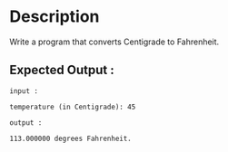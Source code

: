 # Description

Write a program that converts Centigrade to Fahrenheit.


## Expected Output :

	input :

	temperature (in Centigrade): 45

	output :

	113.000000 degrees Fahrenheit.
